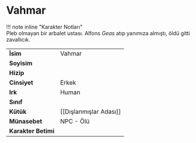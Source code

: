 # Vahmar   
  
  
!!! note inline "Karakter Notları"  
	Pleb olmayan bir arbalet ustası. Alfons *Geas* atıp yanımıza almıştı, öldü gitti zavallıcık.  
  
  
<table><tr><td><b>İsim</b></td><td>Vahmar</td></tr>  
<tr><td><b>Soyisim</b></td><td></td></tr>  
<tr><td><b>Hizip</b></td><td></td></tr>  
<tr><td><b>Cinsiyet</b></td><td>Erkek</td></tr>  
<tr><td><b>Irk</b></td><td>Human</td></tr>  
<tr><td><b>Sınıf</b></td><td></td></tr>  
<tr><td><b>Kütük</b></td><td>[[Dışlanmışlar Adası]]</td></tr>  
<tr><td><b>Münasebet</b></td><td>NPC - Ölü</td></tr>  
<tr><td><b>Karakter Betimi</b></td><td></td></tr>  
</table>